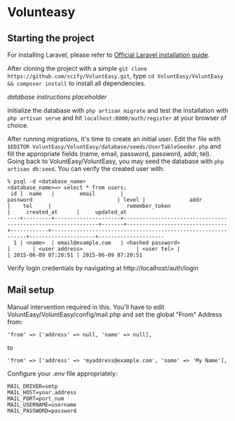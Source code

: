 # Volunteasy

## Starting the project

For installing Laravel, please refer to [Official Laravel installation guide](http://laravel.com/docs/5.0).

After cloning the project with a simple `git clone https://github.com/scify/VoluntEasy.git`, type `cd VoluntEasy/VoluntEasy && composer install` to install all dependencies.

*database instructions placeholder*

Initialize the database with `php artisan migrate` and test the installation with `php artisan serve` and hit `localhost:8000/auth/register` at your browser of choice.

After running migrations, it's time to create an initial user. Edit the file with `$EDITOR VoluntEasy/VoluntEasy/database/seeds/UserTableSeeder.php` and fill the appropriate fields (name, email, password, password, addr, tel). Going back to VoluntEasy/VoluntEasy, you may seed the database with `php artisan db:seed`. You can verify the created user with:

```
% psql -d <database_name>
<database_name>=> select * from users;
 id |  name   |        email        |                           password                           | level |              addr              |    tel     |                        remember_token                        |     created_at      |     updated_at
----+---------+---------------------+--------------------------------------------------------------+-------+--------------------------------+------------+--------------------------------------------------------------+---------------------+---------------------
  1 | <name>  | email@example.com   | <hashed password>                                            |       | <user address>                 | <user tel> |                                                              | 2015-06-09 07:20:51 | 2015-06-09 07:20:51
```

Verify login credentials by navigating at http://localhost/auth/login

## Mail setup

Manual intervention required in this. You'll have to edit VoluntEasy/VoluntEasy/config/mail.php and set the global "From" Address from:

```
'from' => ['address' => null, 'name' => null],
```

to

```
'from' => ['address' => 'myaddress@example.com', 'name' => 'My Name'],
```

Configure your .env file appropriately:

```
MAIL_DRIVER=smtp
MAIL_HOST=your.address
MAIL_PORT=port_num
MAIL_USERNAME=username
MAIL_PASSWORD=password
```
